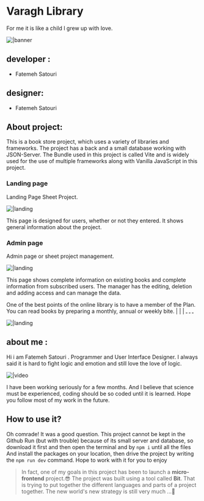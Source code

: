 # Varagh Library

For me it is like a child I grew up with love.

![|banner](/public/images/github/cover.png)


## developer :

- Fatemeh Satouri

## designer:
- Fatemeh Satouri


## About project:
This is a book store project, which uses a variety of libraries and frameworks.
The project has a back and a small database working with JSON-Server.
The Bundle used in this project is called Vite and is widely used for the use of multiple frameworks along with Vanilla JavaScript in this project.


### Landing page
Landing Page Sheet Project.

![|landing](/public/images/github/landingpage.png)

This page is designed for users, whether or not they entered. It shows general information about the project.


### Admin page
Admin page or sheet project management.

![|landing](/public/images/github/مدیریت.png)

This page shows complete information on existing books and complete information from subscribed users. The manager has the editing, deletion and adding access and can manage the data.

One of the best points of the online library is to have a member of the Plan.
You can read books by preparing a monthly, annual or weekly bite.
|
|
|
ـ ـ ـ 

![|landing](/public/images/github/تصویرزمینه%20(1).png)



## about me :
Hi i am Fatemeh Satouri .
Programmer and User Interface Designer.
I always said it is hard to fight logic and emotion and still love the love of logic.

![|video](https://media.tumblr.com/tumblr_lrqj3oXiJj1qc62jt.gif)

I have been working seriously for a few months.
And I believe that science must be experienced, coding should be so coded until it is learned.
Hope you follow most of my work in the future.


## How to use it?
Oh comrade! It was a good question.
This project cannot be kept in the Github Run (but with trouble) because of its small server and database, so download it first and then open the terminal and by `npm i` until all the files And install the packages on your location, then drive the project by writing the `npm run dev` command.
Hope to work with it for you to enjoy

> In fact, one of my goals in this project has been to launch a **micro-frontend** project.😎
The project was built using a tool called **Bit**. That is trying to put together the different languages ​​and parts of a project together. The new world's new strategy is still very much ...💖
